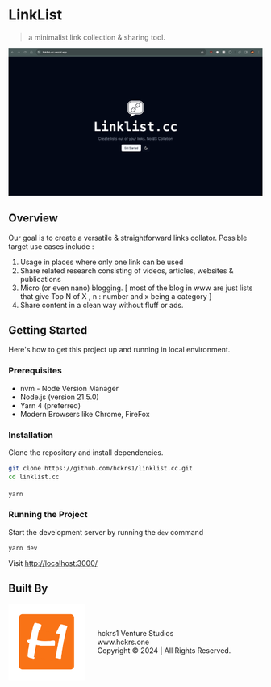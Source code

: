 # LinkList

> a minimalist link collection & sharing tool.

![Landing Page](./public/screenshots/landing-page.png)

## Overview

Our goal is to create a versatile & straightforward links collator. Possible target use cases include :

1. Usage in places where only one link can be used
2. Share related research consisting of videos, articles, websites & publications
3. Micro (or even nano) blogging. [ most of the blog in www are just lists that give Top N of X , n : number and x being a category ]
4. Share content in a clean way without fluff or ads.

## Getting Started

Here's how to get this project up and running in local environment.

### Prerequisites

- nvm - Node Version Manager
- Node.js (version 21.5.0)
- Yarn 4 (preferred)
- Modern Browsers like Chrome, FireFox

### Installation

Clone the repository and install dependencies.

```bash
git clone https://github.com/hckrs1/linklist.cc.git
cd linklist.cc

yarn
```

### Running the Project

Start the development server by running the `dev` command

```
yarn dev
```

Visit [http://localhost:3000/](http://localhost:3000)

## Built By

<div style="display: flex; justify-content: space-between; align-items: center;">
  <img src="./public/screenshots/H.png" alt="Your Image" style="width: 30%; display: block;" />
  <div style="width: 65%; height:80%; ">
    <p>hckrs1 Venture Studios <br/>
    www.hckrs.one<br/>Copyright &copy; 2024 | All Rights Reserved.</p>
  </div>
</div>
